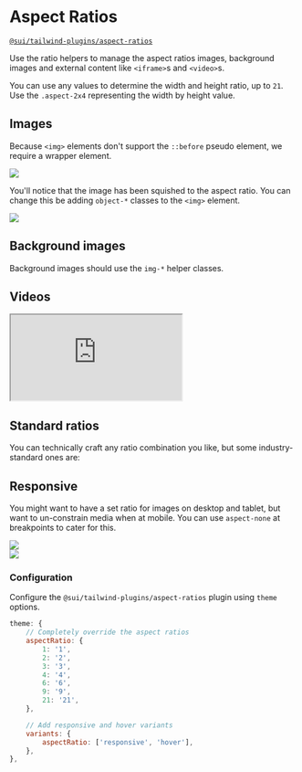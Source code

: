 # Aspect Ratios
[`@sui/tailwind-plugins/aspect-ratios`](https://github.com/sgroupdesign/sui-vue/blob/main/packages/tailwind-plugins/src/aspect-ratios)

Use the ratio helpers to manage the aspect ratios images, background images and external content like `<iframe>`s and `<video>`s.

You can use any values to determine the width and height ratio, up to `21`. Use the `.aspect-2x4` representing the width by height value.

## Images
Because `<img>` elements don't support the `::before` pseudo element, we require a wrapper element.

<code-preview heading="Images - 21x6">
    <div class="aspect aspect-21x6">
        <img src="https://images.unsplash.com/photo-1468276311594-df7cb65d8df6?auto=format&fit=crop&w=1400&q=80">
    </div>
</code-preview>

You'll notice that the image has been squished to the aspect ratio. You can change this be adding `object-*` classes to the `<img>` element.

<code-preview heading="Images with object constraints">
    <div class="aspect aspect-21x6">
        <img src="https://images.unsplash.com/photo-1468276311594-df7cb65d8df6?auto=format&fit=crop&w=1400&q=80" class="object-center object-cover">
    </div>
</code-preview>

## Background images
Background images should use the `img-*` helper classes.

<code-preview heading="Background Images - 21x4">
    <div class="img-cover aspect aspect-21x4" style="background-image: url('https://images.unsplash.com/photo-1468276311594-df7cb65d8df6?auto=format&fit=crop&w=1400&q=80');"></div>
</code-preview>

## Videos

<code-preview heading="Video - 16x9">
    <div class="aspect aspect-16x9">
        <iframe src="https://www.youtube.com/embed/3NVqBs6xYJg" allowfullscreen></iframe>
    </div>
</code-preview>

## Standard ratios
You can technically craft any ratio combination you like, but some industry-standard ones are:

<code-preview heading="21:9">
    <div class="img-cover aspect aspect-21x9" style="background-image: url('https://images.unsplash.com/photo-1468276311594-df7cb65d8df6?auto=format&fit=crop&w=1400&q=80');"></div>
</code-preview>

<code-preview heading="16:9">
    <div class="img-cover aspect aspect-16x9" style="background-image: url('https://images.unsplash.com/photo-1468276311594-df7cb65d8df6?auto=format&fit=crop&w=1400&q=80');"></div>
</code-preview>

<code-preview heading="4:3">
    <div class="img-cover aspect aspect-4x3" style="background-image: url('https://images.unsplash.com/photo-1468276311594-df7cb65d8df6?auto=format&fit=crop&w=1400&q=80');"></div>
</code-preview>

<code-preview heading="1:1">
    <div class="img-cover aspect aspect-1x1" style="background-image: url('https://images.unsplash.com/photo-1468276311594-df7cb65d8df6?auto=format&fit=crop&w=1400&q=80');"></div>
</code-preview>

## Responsive
You might want to have a set ratio for images on desktop and tablet, but want to un-constrain media when at mobile. You can use `aspect-none` at breakpoints to cater for this.

<code-preview heading="Mobile no aspect ratio">
    <div class="aspect-none md:aspect md:aspect-21x4">
        <img src="https://images.unsplash.com/photo-1468276311594-df7cb65d8df6?auto=format&fit=crop&w=1400&q=80" class="object-center object-cover">
    </div>
</code-preview>

<code-preview heading="Desktop no aspect ratio">
    <div class="aspect aspect-21x4 md:aspect-none">
        <img src="https://images.unsplash.com/photo-1468276311594-df7cb65d8df6?auto=format&fit=crop&w=1400&q=80" class="object-center object-cover">
    </div>
</code-preview>

### Configuration
Configure the `@sui/tailwind-plugins/aspect-ratios` plugin using `theme` options.

```js
theme: {
    // Completely override the aspect ratios
    aspectRatio: {
        1: '1',
        2: '2',
        3: '3',
        4: '4',
        6: '6',
        9: '9',
        21: '21',
    },

    // Add responsive and hover variants
    variants: {
        aspectRatio: ['responsive', 'hover'],
    },
},
```
